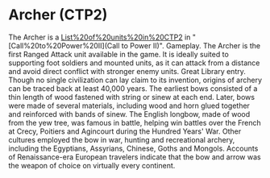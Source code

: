# Archer (CTP2)

The Archer is a [List%20of%20units%20in%20CTP2](unit) in "[Call%20to%20Power%20II](Call to Power II)".
Gameplay.
The Archer is the first Ranged Attack unit available in the game. It is ideally suited to supporting foot soldiers and mounted units, as it can attack from a distance and avoid direct conflict with stronger enemy units.
Great Library entry.
Though no single civilization can lay claim to its invention, origins of archery can be traced back at least 40,000 years. The earliest bows consisted of a thin length of wood fastened with string or sinew at each end. Later, bows were made of several materials, including wood and horn glued together and reinforced with bands of sinew. The English longbow, made of wood from the yew tree, was famous in battle, helping win battles over the French at Crecy, Poitiers and Agincourt during the Hundred Years' War. Other cultures employed the bow in war, hunting and recreational archery, including the Egyptians, Assyrians, Chinese, Goths and Mongols. Accounts of Renaissance-era European travelers indicate that the bow and arrow was the weapon of choice on virtually every continent.